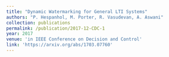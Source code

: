 ```yaml
---
title: "Dynamic Watermarking for General LTI Systems"
authors: "P. Hespanhol, M. Porter, R. Vasudevan, A. Aswani"
collection: publications
permalink: /publication/2017-12-CDC-1
year: 2017
venue: 'in IEEE Conference on Decision and Control'
link: 'https://arxiv.org/abs/1703.07760'
---
```

